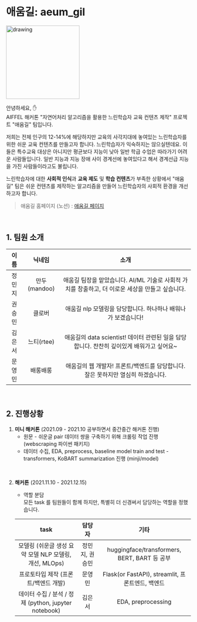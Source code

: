 # 애움길: aeum_gil
<img src="image/002.png" alt="drawing" width="200"/>

안녕하세요, :raised_hand:  
AIFFEL 해커톤 "자연어처리 알고리즘을 활용한 느린학습자 교육 컨텐츠 제작" 프로젝트 "애움길" 팀입니다.

저희는 전체 인구의 12-14%에 해당하지만 교육의 사각지대에 놓여있는 느린학습자를 위한 쉬운 교육 컨텐츠를 만들고자 합니다. 느린학습자가 익숙하지는 않으실텐데요. 이들은 특수교육 대상은 아니지만 평균보다 지능이 낮아 일반 학급 수업은 따라가기 어려운 사람들입니다. 일반 지능과 지능 장애 사이 경계선에 놓여있다고 해서 경계선급 지능을 가진 사람들이라고도 불립니다.

느린학습자에 대한 **사회적 인식**과 **교육 제도** 및 **학습 컨텐츠**가 부족한 상황에서 "애움길" 팀은 쉬운 컨텐츠를 제작하는 알고리즘을 만들어 느린학습자의 사회적 환경을 개선하고자 합니다.

> 애움길 홈페이지 (노션) : [애움길 페이지](https://absorbing-bagel-96e.notion.site/41b53ec4d26a42a0ad786504f23cb107)

<br/>

## 1. 팀원 소개

| 이름 | 닉네임 | 소개 |
| :---: | :---: | :---: |
| 정민지 | 만두(mandoo) | 애움길 팀장을 맡았습니다. AI/ML 기술로 사회적 가치를 창출하고, 더 이로운 세상을 만들고 싶습니다. |
| 권승민 |클로버| 애움길 nlp 모델링을 담당합니다. 하나하나 배워나가 보겠습니다! |
| 김은서 |느티(rtee)| 애움길의 data scientist! 데이터 관련된 일을 담당합니다. 찬찬히 깊이있게 배워가고 싶어요~|
| 문영민 | 배롱배롱  | 애움길의 웹 개발자! 프론트/백엔드를 담당합니다. 잘은 못하지만 열심히 하겠습니다. |

<br/>

## 2. 진행상황
1) **미니 해커톤** (2021.09 - 2021.10 공부하면서 중간중간 해커톤 진행)
    - 원문 - 쉬운글 pair 데이터 쌍을 구축하기 위해 크롤링 작업 진행 (webscraping 파이썬 패키지)
    - 데이터 수집, EDA, preprocess, baseline model train and test - transformers, KoBART summarization 진행 (minji/model)  

<br/>

2) **해커톤** (2021.11.10 - 2021.12.15) 
    - 역할 분담  
    모든 task 를 팀원들이 함께 하지만, 특별히 더 신경써서 담당하는 역할을 정했습니다.  

    | task | 담당자 | 기타 |
    | :---: | :---: | :---: |
    | 모델링 (쉬운글 생성 요약 모델 NLP 모델링, 개선, MLOps) | 정민지, 권승민 | huggingface/transformers, BERT, BART 등 공부 |
    | 프로토타입 제작 (프론트/백엔드 개발) | 문영민 | Flask(or FastAPI), streamlit, 프론트엔드, 백엔드 |
    | 데이터 수집 / 분석 / 정제 (python, jupyter notebook) | 김은서 | EDA, preprocessing |
